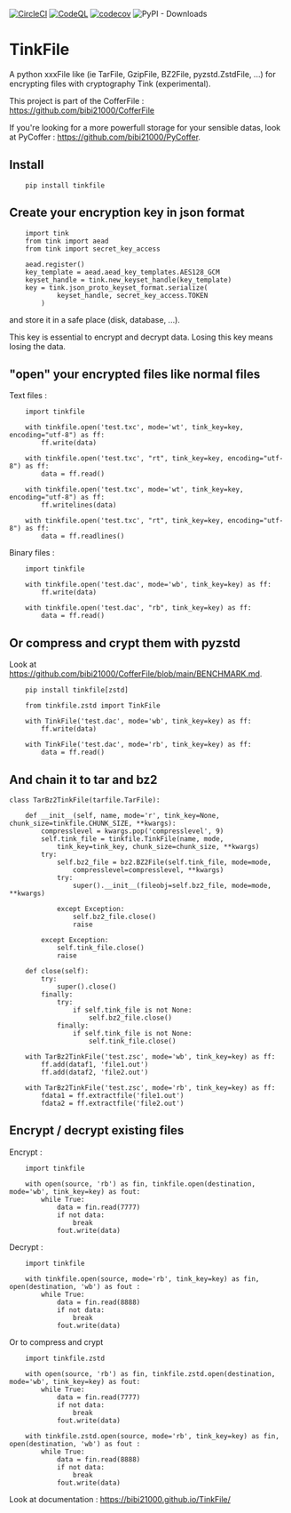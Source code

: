 [![CircleCI](https://dl.circleci.com/status-badge/img/gh/bibi21000/TinkFile/tree/main.svg?style=shield)](https://dl.circleci.com/status-badge/redirect/gh/bibi21000/TinkFile/tree/main)
[![CodeQL](https://github.com/bibi21000/TinkFile/actions/workflows/codeql.yml/badge.svg)](https://github.com/bibi21000/TinkFile/actions/workflows/codeql.yml)
[![codecov](https://codecov.io/gh/bibi21000/TinkFile/graph/badge.svg?token=4124GIOJAK)](https://codecov.io/gh/bibi21000/TinkFile)
![PyPI - Downloads](https://img.shields.io/pypi/dm/tinkfile)

# TinkFile

A python xxxFile like (ie TarFile, GzipFile, BZ2File, pyzstd.ZstdFile, ...)
for encrypting files with cryptography Tink (experimental).

This project is part of the CofferFile : https://github.com/bibi21000/CofferFile

If you're looking for a more powerfull storage for your sensible datas,
look at PyCoffer : https://github.com/bibi21000/PyCoffer.


## Install

```
    pip install tinkfile
```

## Create your encryption key in json format

```
    import tink
    from tink import aead
    from tink import secret_key_access

    aead.register()
    key_template = aead.aead_key_templates.AES128_GCM
    keyset_handle = tink.new_keyset_handle(key_template)
    key = tink.json_proto_keyset_format.serialize(
            keyset_handle, secret_key_access.TOKEN
        )

```
and store it in a safe place (disk, database, ...).

This key is essential to encrypt and decrypt data.
Losing this key means losing the data.

## "open" your encrypted files like normal files

Text files :

```
    import tinkfile

    with tinkfile.open('test.txc', mode='wt', tink_key=key, encoding="utf-8") as ff:
        ff.write(data)

    with tinkfile.open('test.txc', "rt", tink_key=key, encoding="utf-8") as ff:
        data = ff.read()

    with tinkfile.open('test.txc', mode='wt', tink_key=key, encoding="utf-8") as ff:
        ff.writelines(data)

    with tinkfile.open('test.txc', "rt", tink_key=key, encoding="utf-8") as ff:
        data = ff.readlines()
```

Binary files :

```
    import tinkfile

    with tinkfile.open('test.dac', mode='wb', tink_key=key) as ff:
        ff.write(data)

    with tinkfile.open('test.dac', "rb", tink_key=key) as ff:
        data = ff.read()
```

## Or compress and crypt them with pyzstd

Look at https://github.com/bibi21000/CofferFile/blob/main/BENCHMARK.md.

```
    pip install tinkfile[zstd]
```

```
    from tinkfile.zstd import TinkFile

    with TinkFile('test.dac', mode='wb', tink_key=key) as ff:
        ff.write(data)

    with TinkFile('test.dac', mode='rb', tink_key=key) as ff:
        data = ff.read()
```

## And chain it to tar and bz2

```
class TarBz2TinkFile(tarfile.TarFile):

    def __init__(self, name, mode='r', tink_key=None, chunk_size=tinkfile.CHUNK_SIZE, **kwargs):
        compresslevel = kwargs.pop('compresslevel', 9)
        self.tink_file = tinkfile.TinkFile(name, mode,
            tink_key=tink_key, chunk_size=chunk_size, **kwargs)
        try:
            self.bz2_file = bz2.BZ2File(self.tink_file, mode=mode,
                compresslevel=compresslevel, **kwargs)
            try:
                super().__init__(fileobj=self.bz2_file, mode=mode, **kwargs)

            except Exception:
                self.bz2_file.close()
                raise

        except Exception:
            self.tink_file.close()
            raise

    def close(self):
        try:
            super().close()
        finally:
            try:
                if self.tink_file is not None:
                    self.bz2_file.close()
            finally:
                if self.tink_file is not None:
                    self.tink_file.close()

    with TarBz2TinkFile('test.zsc', mode='wb', tink_key=key) as ff:
        ff.add(dataf1, 'file1.out')
        ff.add(dataf2, 'file2.out')

    with TarBz2TinkFile('test.zsc', mode='rb', tink_key=key) as ff:
        fdata1 = ff.extractfile('file1.out')
        fdata2 = ff.extractfile('file2.out')
```

## Encrypt / decrypt existing files

Encrypt :
```
    import tinkfile

    with open(source, 'rb') as fin, tinkfile.open(destination, mode='wb', tink_key=key) as fout:
        while True:
            data = fin.read(7777)
            if not data:
                break
            fout.write(data)
```

Decrypt :
```
    import tinkfile

    with tinkfile.open(source, mode='rb', tink_key=key) as fin, open(destination, 'wb') as fout :
        while True:
            data = fin.read(8888)
            if not data:
                break
            fout.write(data)
```

Or to compress and crypt

```
    import tinkfile.zstd

    with open(source, 'rb') as fin, tinkfile.zstd.open(destination, mode='wb', tink_key=key) as fout:
        while True:
            data = fin.read(7777)
            if not data:
                break
            fout.write(data)

    with tinkfile.zstd.open(source, mode='rb', tink_key=key) as fin, open(destination, 'wb') as fout :
        while True:
            data = fin.read(8888)
            if not data:
                break
            fout.write(data)
```

Look at documentation : https://bibi21000.github.io/TinkFile/

